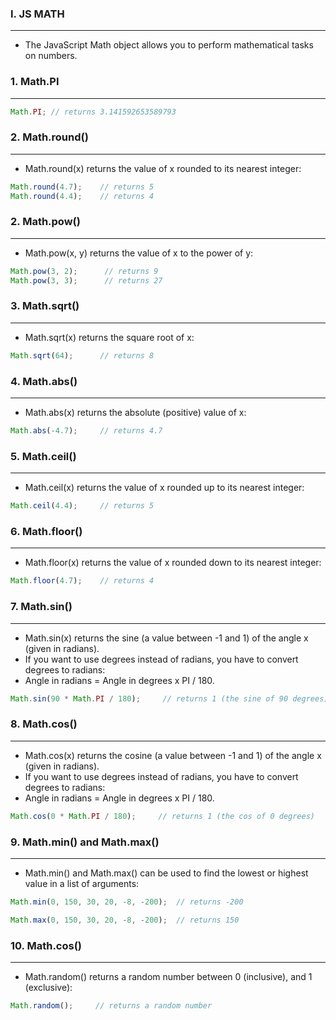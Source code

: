 
### I. JS MATH
---
- The JavaScript Math object allows you to perform mathematical tasks on numbers.

### 1. Math.PI
---

```javascript
Math.PI; // returns 3.141592653589793
```

### 2. Math.round()
---
- Math.round(x) returns the value of x rounded to its nearest integer:

```javascript
Math.round(4.7);    // returns 5
Math.round(4.4);    // returns 4
```

### 2. Math.pow()
---
- Math.pow(x, y) returns the value of x to the power of y:

```javascript
Math.pow(3, 2);      // returns 9
Math.pow(3, 3);      // returns 27
```

### 3. Math.sqrt()
---
- Math.sqrt(x) returns the square root of x:

```javascript
Math.sqrt(64);      // returns 8
```

### 4. Math.abs()
---
- Math.abs(x) returns the absolute (positive) value of x:

```javascript
Math.abs(-4.7);     // returns 4.7
```

### 5. Math.ceil()
---
- Math.ceil(x) returns the value of x rounded up to its nearest integer:

```javascript
Math.ceil(4.4);     // returns 5
```

### 6. Math.floor()
---
- Math.floor(x) returns the value of x rounded down to its nearest integer:

```javascript
Math.floor(4.7);    // returns 4
```

### 7. Math.sin()
---
- Math.sin(x) returns the sine (a value between -1 and 1) of the angle x (given in radians).
- If you want to use degrees instead of radians, you have to convert degrees to radians:
- Angle in radians = Angle in degrees x PI / 180.

```javascript
Math.sin(90 * Math.PI / 180);     // returns 1 (the sine of 90 degrees)
```

### 8. Math.cos()
---
- Math.cos(x) returns the cosine (a value between -1 and 1) of the angle x (given in radians).
- If you want to use degrees instead of radians, you have to convert degrees to radians:
- Angle in radians = Angle in degrees x PI / 180.

```javascript
Math.cos(0 * Math.PI / 180);     // returns 1 (the cos of 0 degrees)
```

### 9. Math.min() and Math.max()
---
- Math.min() and Math.max() can be used to find the lowest or highest value in a list of arguments:

```javascript
Math.min(0, 150, 30, 20, -8, -200);  // returns -200
```

```javascript
Math.max(0, 150, 30, 20, -8, -200);  // returns 150
```

### 10. Math.cos()
---
- Math.random() returns a random number between 0 (inclusive),  and 1 (exclusive):

```javascript
Math.random();     // returns a random number
```